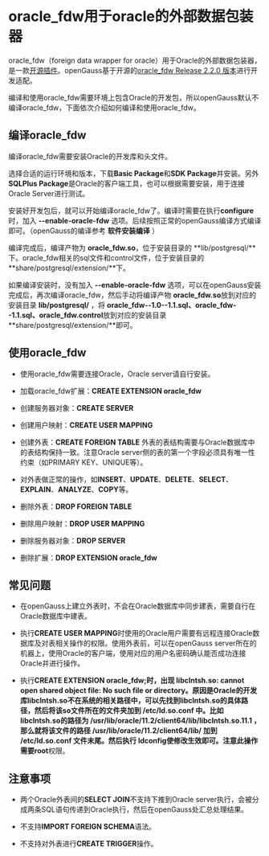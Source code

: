 # oracle\_fdw用于oracle的外部数据包装器<a name="ZH-CN_TOPIC_0272283426"></a>

oracle\_fdw（foreign data wrapper for oracle）用于Oracle的外部数据包装器，是一款[开源插件](https://github.com/laurenz/oracle_fdw)。openGauss基于开源的[oracle\_fdw Release 2.2.0 版本](https://github.com/laurenz/oracle_fdw/archive/ORACLE_FDW_2_2_0.tar.gz)进行开发适配。

编译和使用oracle\_fdw需要环境上包含Oracle的开发包，所以openGauss默认不编译oracle\_fdw，下面依次介绍如何编译和使用oracle\_fdw。

## 编译oracle\_fdw<a name="section195674224432"></a>

编译oracle\_fdw需要安装Oracle的开发库和头文件。

选择合适的运行环境和版本，下载**Basic Package**和**SDK Package**并安装。另外**SQLPlus Package**是Oracle的客户端工具，也可以根据需要安装，用于连接Oracle Server进行测试。

安装好开发包后，就可以开始编译oracle\_fdw了。编译时需要在执行**configure**时，加入  **--enable-oracle-fdw**  选项。后续按照正常的openGauss编译方式编译即可。（openGauss的编译参考  **软件安装编译**  ）

编译完成后，编译产物为  **oracle\_fdw.so**，位于安装目录的  **lib/postgresql/**下。oracle\_fdw相关的sql文件和control文件，位于安装目录的  **share/postgresql/extension/**下。

如果编译安装时，没有加入  **--enable-oracle-fdw**  选项，可以在openGauss安装完成后，再次编译oracle\_fdw，然后手动将编译产物  **oracle\_fdw.so**放到对应的安装目录  **lib/postgresql/**  ，将  **oracle\_fdw--1.0--1.1.sql、oracle\_fdw--1.1.sql、oracle\_fdw.control**放到对应的安装目录  **share/postgresql/extension/**即可。

## 使用oracle\_fdw<a name="section15777182920432"></a>

-   使用oracle\_fdw需要连接Oracle，Oracle server请自行安装。

-   加载oracle\_fdw扩展：**CREATE EXTENSION oracle\_fdw**

-   创建服务器对象：**CREATE SERVER**

-   创建用户映射：**CREATE USER MAPPING**

-   创建外表：**CREATE FOREIGN TABLE**  外表的表结构需要与Oracle数据库中的表结构保持一致。注意Oracle server侧的表的第一个字段必须具有唯一性约束（如PRIMARY KEY、UNIQUE等）。

-   对外表做正常的操作，如**INSERT**、**UPDATE**、**DELETE**、**SELECT**、**EXPLAIN**、**ANALYZE**、**COPY**等。

-   删除外表：**DROP FOREIGN TABLE**

-   删除用户映射：**DROP USER MAPPING**

-   删除服务器对象：**DROP SERVER**

-   删除扩展：**DROP EXTENSION oracle\_fdw**


## 常见问题<a name="section41707373437"></a>

-   在openGauss上建立外表时，不会在Oracle数据库中同步建表，需要自行在Oracle数据库中建表。

-   执行**CREATE USER MAPPING**时使用的Oracle用户需要有远程连接Oracle数据库及对表相关操作的权限。使用外表前，可以在openGauss server所在的机器上，使用Oracle的客户端，使用对应的用户名密码确认能否成功连接Oracle并进行操作。

-   执行**CREATE EXTENSION oracle\_fdw;**时，出现  **libclntsh.so: cannot open shared object file: No such file or directory**。原因是Oracle的开发库libclntsh.so不在系统的相关路径中，可以先找到libclntsh.so的具体路径，然后将该so文件所在的文件夹加到  **/etc/ld.so.conf**  中。比如libclntsh.so的路径为   **/usr/lib/oracle/11.2/client64/lib/libclntsh.so.11.1**  ，那么就将该文件的路径  **/usr/lib/oracle/11.2/client64/lib/**  加到  **/etc/ld.so.conf**  文件末尾。然后执行  **ldconfig**使修改生效即可。注意此操作需要**root**权限。


## 注意事项<a name="section12951245164312"></a>

-   两个Oracle外表间的**SELECT JOIN**不支持下推到Oracle server执行，会被分成两条SQL语句传递到Oracle执行，然后在openGauss处汇总处理结果。

-   不支持**IMPORT FOREIGN SCHEMA**语法。

-   不支持对外表进行**CREATE TRIGGER**操作。

